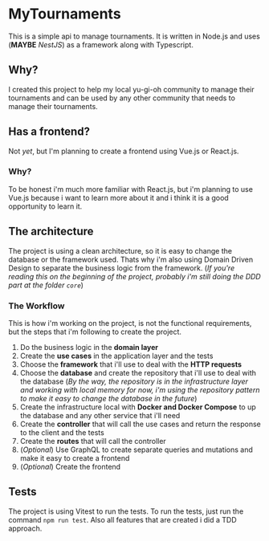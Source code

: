# MyTournaments
This is a simple api to manage tournaments. It is written in Node.js and uses (**MAYBE** _NestJS_) as a framework along with Typescript.

## Why?
I created this project to help my local yu-gi-oh community to manage their tournaments and can be used by any other community that needs to manage their tournaments.

## Has a frontend?
Not _yet_, but I'm planning to create a frontend using Vue.js or React.js.
### Why?
To be honest i'm much more familiar with React.js, but i'm planning to use Vue.js because i want to learn more about it and i think it is a good opportunity to learn it.

## The architecture
The project is using a clean architecture, so it is easy to change the database or the framework used. Thats why i'm also using Domain Driven Design to separate the business logic from the framework.
(_If you're reading this on the beginning of the project, probably i'm still doing the DDD part at the folder `core`_)
### The Workflow
This is how i'm working on the project, is not the functional requirements, but the steps that i'm following to create the project.

1. Do the business logic in the **domain layer**
2. Create the **use cases** in the application layer and the tests
3. Choose the **framework** that i'll use to deal with the **HTTP requests**
4. Choose the **database** and create the repository that i'll use to deal with the database (_By the way, the repository is in the infrastructure layer and working with local memory for now, i'm using the repository pattern to make it easy to change the database in the future_)
5. Create the infrastructure local with **Docker and Docker Compose** to up the database and any other service that i'll need
6. Create the **controller** that will call the use cases and return the response to the client and the tests
7. Create the **routes** that will call the controller
9. (_Optional_) Use GraphQL to create separate queries and mutations and make it easy to create a frontend
10. (_Optional_) Create the frontend


## Tests
The project is using Vitest to run the tests. To run the tests, just run the command `npm run test`.
Also all features that are created i did a TDD approach.